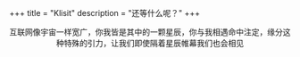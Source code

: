 +++
title = "Klisit"
description = "还等什么呢？"
+++

<p style="text-align:center">互联网像宇宙一样宽广，你我皆是其中的一颗星辰，你与我相遇命中注定，缘分这种特殊的引力，让我们即使隔着星辰帷幕我们也会相见</p>

<script>console.log('cest la vie')</script>
